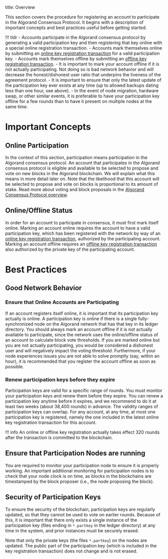 title: Overview

This section covers the procedure for registering an account to participate in the Algorand Consensus Protocol. It begins with a description of important concepts and best practices useful before getting started. 

!!! tldr
	- Accounts participate in the Algorand consensus protocol by generating a valid participation key and then registering that key online with a special online registration transaction.
	- Accounts mark themselves online by submitting an [online key registration transaction](../../feature-guides/transactions.md#register-account-online) for a valid participation key.
	- Accounts mark themselves offline by submitting an [offline key registration transaction](../../feature-guides/transactions.md#register-account-offline). 
	- It is important to mark your account offline if it is not actually participating. Not doing so is bad network behavior and will decrease the honest/dishonest user ratio that underpins the liveness of the agreement protocol.
	- It is important to ensure that only the latest update of the participation key ever exists at any time (up to allowed backups dating less than one hour, see above).
	- In the event of node migration, hardware swap, or other similar events, it is preferable to have your participation key offline for a few rounds than to have it present on multiple nodes at the same time.


# Important Concepts

## Online Participation
In the context of this section, participation means participation in the Algorand consensus protocol. An account that participates in the Algorand consensus protocol is eligible and available to be selected to propose and vote on new blocks in the Algorand blockchain. We will explain what this means in more detail later on. Note that the likelihood that this account will be selected to propose and vote on blocks is proportional to its amount of stake. Read more about voting and block proposals in the [Algorand Consensus Protocol overview](../../learn/algorand_consensus.md#the-algorand-consensus-protocol).

## Online/Offline Status
In order for an account to participate in consensus, it must first mark itself online. Marking an account online requires the account to have a valid participation key, which has been registered with the network by way of an [online key registration transaction](../../feature-guides/transactions.md#register-account-online), authorized by the participating account. Marking an account offline requires an [offline key registration transaction](../../feature-guides/transactions.md#register-account-offline) also authorized by the private key of the participating account.

# Best Practices

## Good Network Behavior

### Ensure that Online Accounts are Participating
If an account registers itself online, it is important that its participation key actually is online. A participation key is online if there is a single fully-synchronized node on the Algorand network that has that key in its ledger directory. You should always mark an account offline if it is not actually available to participate, since the network uses the online/offline status of an account to calculate block vote thresholds. If you are marked online but you are not actually participating, you would be considered a dishonest user and will negatively impact the voting threshold. Furthermore, if your node experiences issues you are not able to solve promptly (say, within an hour), it is recommended that you register the account offline as soon as possible.

### Renew participation keys before they expire
Participation keys are valid for a specific range of rounds. You must monitor your participation keys and renew them before they expire. You can renew a participation key anytime before it expires, and we recommend to do it at least two weeks (about 38,400 rounds) in advance. The validity ranges of participation keys can overlap. For any account, at any time, at most one participation key is registered, namely the one included in the latest online key registration transaction for this account. 

!!! info
	An online or offline key registration actually takes effect 320 rounds after the transaction is committed to the blockchain. 

## Ensure that Participation Nodes are running
You are required to monitor your participation node to ensure it is properly working. An important additional monitoring for participation nodes is to check that your node clock is on time, as blocks in the blockchains are timestamped by the block proposer (i.e., the node proposing the block).

## Security of Participation Keys

To ensure the security of the blockchain, participation keys are regularly updated, so that they cannot be used to vote on earlier rounds. Because of this, it is important that there only exists a single instance of the participation key (files ending in `*.partkey` in the ledger directory) at any time in the system, and prior instances must be securely erased.

Note that only the private keys (the files `*.partkey`) on the nodes are updated. The public part of the participation key (which is included in the key registration transaction) does not change and is not erased.


